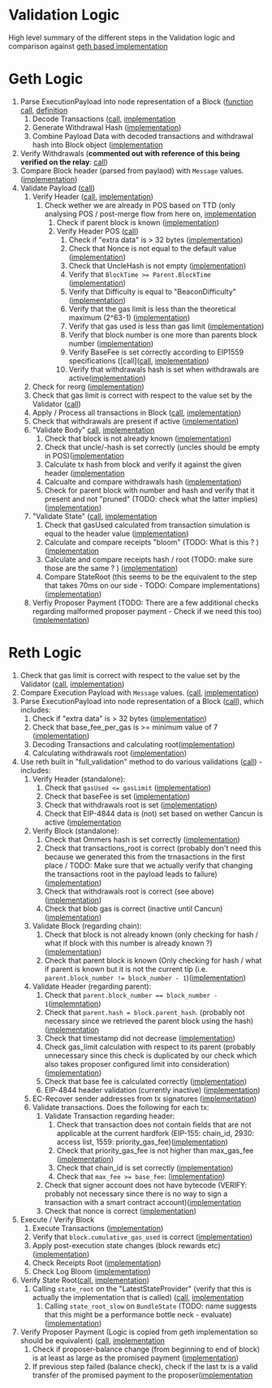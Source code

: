 # Validation Logic
High level summary of the different steps in the Validation logic and comparison against [geth based implementation](https://github.com/ultrasoundmoney/builder/pull/1)

# Geth Logic
1. Parse ExecutionPayload into node representation of a Block ([function call](https://github.com/ultrasoundmoney/builder/blob/aa8f1a597901f303551b21d2bbf637dea1205624/eth/block-validation/api.go#L124), [definition](https://github.com/ultrasoundmoney/builder/blob/aa8f1a597901f303551b21d2bbf637dea1205624/beacon/engine/types.go#L276)
    1.  Decode Transactions ([call](https://github.com/ultrasoundmoney/builder/blob/aa8f1a597901f303551b21d2bbf637dea1205624/beacon/engine/types.go#L282), [implementation](https://github.com/ultrasoundmoney/builder/blob/aa8f1a597901f303551b21d2bbf637dea1205624/beacon/engine/types.go#L145)
    2.  Generate Withdrawal Hash ([implementation](https://github.com/ultrasoundmoney/builder/blob/aa8f1a597901f303551b21d2bbf637dea1205624/beacon/engine/types.go#L287-L296))
    3.  Combine Payload Data with decoded transactions and withdrawal hash into Block object ([implementation](https://github.com/ultrasoundmoney/builder/blob/aa8f1a597901f303551b21d2bbf637dea1205624/beacon/engine/types.go#L306-L324)
2. Verify Withdrawals (**commented out with reference of this being verified on the relay**: [call](https://github.com/ultrasoundmoney/builder/blob/aa8f1a597901f303551b21d2bbf637dea1205624/eth/block-validation/api.go#L129-L133))
3. Compare Block header (parsed from paylaod) with `Message` values. ([implementation](https://github.com/ultrasoundmoney/builder/blob/aa8f1a597901f303551b21d2bbf637dea1205624/eth/block-validation/api.go#L135-L150))
4. Validate Payload ([call](https://github.com/ultrasoundmoney/builder/blob/aa8f1a597901f303551b21d2bbf637dea1205624/eth/block-validation/api.go#L154))
    1. Verify Header ([call](https://github.com/ultrasoundmoney/builder/blob/aa8f1a597901f303551b21d2bbf637dea1205624/core/blockchain.go#L2499), [implementation](https://github.com/ultrasoundmoney/builder/blob/aa8f1a597901f303551b21d2bbf637dea1205624/consensus/beacon/consensus.go#L81))
        1. Check wether we are already in POS based on TTD (only analysing POS / post-merge flow from here on, [implementation](https://github.com/ultrasoundmoney/builder/blob/aa8f1a597901f303551b21d2bbf637dea1205624/consensus/beacon/consensus.go#L82-L95)
            1. Check if parent block is known ([implementation](https://github.com/ultrasoundmoney/builder/blob/aa8f1a597901f303551b21d2bbf637dea1205624/consensus/beacon/consensus.go#L90-L93))
            1. Verify Header POS ([call](https://github.com/ultrasoundmoney/builder/blob/aa8f1a597901f303551b21d2bbf637dea1205624/consensus/beacon/consensus.go#L95))
                1. Check if "extra data" is > 32 bytes ([implementation](https://github.com/ultrasoundmoney/builder/blob/aa8f1a597901f303551b21d2bbf637dea1205624/consensus/beacon/consensus.go#L229-L231))
                2. Check that Nonce is not equal to the default value ([implementation](https://github.com/ultrasoundmoney/builder/blob/aa8f1a597901f303551b21d2bbf637dea1205624/consensus/beacon/consensus.go#L233-L235))
                3. Check that UncleHash is not empty ([implementation](https://github.com/ultrasoundmoney/builder/blob/aa8f1a597901f303551b21d2bbf637dea1205624/consensus/beacon/consensus.go#L236-L238))
                4. Verify that `BlockTime >= Parent.BlockTime` ([implementation](https://github.com/ultrasoundmoney/builder/blob/aa8f1a597901f303551b21d2bbf637dea1205624/consensus/beacon/consensus.go#L239-L242))
                5. Verify that Difficulty is equal to "BeaconDifficulty" ([implementation](https://github.com/ultrasoundmoney/builder/blob/aa8f1a597901f303551b21d2bbf637dea1205624/consensus/beacon/consensus.go#L244-L246))
                6. Verify that the gas limit is less than the theoretical maximum (2^63-1) ([implementation](https://github.com/ultrasoundmoney/builder/blob/aa8f1a597901f303551b21d2bbf637dea1205624/consensus/beacon/consensus.go#L247))
                7. Verify that gas used is less than gas limit ([implementation](https://github.com/ultrasoundmoney/builder/blob/aa8f1a597901f303551b21d2bbf637dea1205624/consensus/beacon/consensus.go#L251))
                8. Verify that block number is one more than parents block number ([implementation](https://github.com/ultrasoundmoney/builder/blob/aa8f1a597901f303551b21d2bbf637dea1205624/consensus/beacon/consensus.go#L255-L258))
                9. Verify BaseFee is set correctly according to EIP1559 specifications ([call]([call](https://github.com/ultrasoundmoney/builder/blob/aa8f1a597901f303551b21d2bbf637dea1205624/consensus/beacon/consensus.go#L260), [implementation](https://github.com/ultrasoundmoney/builder/blob/aa8f1a597901f303551b21d2bbf637dea1205624/consensus/misc/eip1559.go#L32-L52))
                10. Verify that withdrawals hash is set when withdrawals are active([implementation](https://github.com/ultrasoundmoney/builder/blob/aa8f1a597901f303551b21d2bbf637dea1205624/consensus/beacon/consensus.go#L263-L270))
    2. Check for reorg ([implementation](https://github.com/ultrasoundmoney/builder/blob/aa8f1a597901f303551b21d2bbf637dea1205624/core/blockchain.go#L2503-L2507))
    3. Check that gas limit is correct with respect to the value set by the Validator ([call](https://github.com/ultrasoundmoney/builder/blob/aa8f1a597901f303551b21d2bbf637dea1205624/core/blockchain.go#L2514-L2518))
    4. Apply / Process all transactions in Block ([call](https://github.com/ultrasoundmoney/builder/blob/aa8f1a597901f303551b21d2bbf637dea1205624/core/blockchain.go#L2532-L2535), [implementation](https://github.com/ultrasoundmoney/builder/blob/aa8f1a597901f303551b21d2bbf637dea1205624/core/state_processor.go#L59))
    5. Check that withdrawals are present if active ([implementation](https://github.com/ultrasoundmoney/builder/blob/aa8f1a597901f303551b21d2bbf637dea1205624/core/blockchain.go#L2537-L2550))
    6. "Validate Body" [call](https://github.com/ultrasoundmoney/builder/blob/aa8f1a597901f303551b21d2bbf637dea1205624/core/blockchain.go#L2551), [implementation](https://github.com/ultrasoundmoney/builder/blob/aa8f1a597901f303551b21d2bbf637dea1205624/core/block_validator.go#L53)
        1. Check that block is not already known ([implementation](https://github.com/ultrasoundmoney/builder/blob/aa8f1a597901f303551b21d2bbf637dea1205624/core/block_validator.go#L54-L57))
        2. Check that uncle/-hash is set correctly (uncles should be empty in POS)([implementation](https://github.com/ultrasoundmoney/builder/blob/aa8f1a597901f303551b21d2bbf637dea1205624/core/block_validator.go#L61-L67)
        3. Calculate tx hash from block and verify it against the given header ([implementation](https://github.com/ultrasoundmoney/builder/blob/aa8f1a597901f303551b21d2bbf637dea1205624/core/block_validator.go#L68-L70)
        4. Calcualte and compare withdrawals hash ([implementation](https://github.com/ultrasoundmoney/builder/blob/aa8f1a597901f303551b21d2bbf637dea1205624/core/block_validator.go#L71-L84))
        5. Check for parent block with number and hash and verify that it present and not "pruned" (TODO: check what the latter implies) ([implementation](https://github.com/ultrasoundmoney/builder/blob/aa8f1a597901f303551b21d2bbf637dea1205624/core/block_validator.go#L85-L90))
    7. "Validate State" ([call](https://github.com/ultrasoundmoney/builder/blob/aa8f1a597901f303551b21d2bbf637dea1205624/core/blockchain.go#L2555), [implementation](https://github.com/ultrasoundmoney/builder/blob/aa8f1a597901f303551b21d2bbf637dea1205624/core/block_validator.go#L96)
        1. Check that gasUsed calculated from transaction simulation is equal to the header value ([implementation](https://github.com/ultrasoundmoney/builder/blob/aa8f1a597901f303551b21d2bbf637dea1205624/core/block_validator.go#L98-L100))
        2. Calculate and compare receipts "bloom" (TODO: What is this ? ) ([implementation]( https://github.com/ultrasoundmoney/builder/blob/aa8f1a597901f303551b21d2bbf637dea1205624/core/block_validator.go#L103-L106)
        3. Calculate and compare receipts hash / root (TODO: make sure those are the same ? ) ([implementation](https://github.com/ultrasoundmoney/builder/blob/aa8f1a597901f303551b21d2bbf637dea1205624/core/block_validator.go#L107-L111))
        4. Compare StateRoot (this seems to be the equivalent to the step that takes 70ms on our side - TODO: Compare implementations) ([implementation](https://github.com/ultrasoundmoney/builder/blob/aa8f1a597901f303551b21d2bbf637dea1205624/core/block_validator.go#L114-L116))
    8. Verfiy Proposer Payment (TODO: There are a few additional checks regarding malformed proposer payment - Check if we need this too) ([implementation](https://github.com/ultrasoundmoney/builder/blob/aa8f1a597901f303551b21d2bbf637dea1205624/core/blockchain.go#L2559-L2612))

# Reth Logic
1. Check that gas limit is correct with respect to the value set by the Validator ([call](https://github.com/ckoopmann/reth-block-validator/blob/f632700f71db16f3797152dcf9fe309cde72afce/src/rpc/validation.rs#L78), [implementation](https://github.com/ckoopmann/reth-block-validator/blob/f632700f71db16f3797152dcf9fe309cde72afce/src/rpc/validation.rs#L224-L245))
2. Compare Execution Payload with `Message` values. ([call](https://github.com/ckoopmann/reth-block-validator/blob/f632700f71db16f3797152dcf9fe309cde72afce/src/rpc/validation.rs#L81), [implementation](https://github.com/ckoopmann/reth-block-validator/blob/f632700f71db16f3797152dcf9fe309cde72afce/src/rpc/validation.rs#L122))
3. Parse ExecutionPayload into node representation of a Block ([call](https://github.com/ckoopmann/reth-block-validator/blob/f632700f71db16f3797152dcf9fe309cde72afce/src/rpc/validation.rs#L85)), which includes:
    1. Check if "extra data" is > 32 bytes ([implementation](https://github.com/paradigmxyz/reth/blob/9fe3b02c2133ee27e79e0c9bfea92b174891bb81/crates/rpc/rpc-types-compat/src/engine/payload.rs#L15))
    1. Check that base_fee_per_gas is >= minimum value of 7 ([implementation](https://github.com/paradigmxyz/reth/blob/9fe3b02c2133ee27e79e0c9bfea92b174891bb81/crates/rpc/rpc-types-compat/src/engine/payload.rs#L19))
    1. Decoding Transactions and calculating root([implementation](https://github.com/paradigmxyz/reth/blob/9fe3b02c2133ee27e79e0c9bfea92b174891bb81/crates/rpc/rpc-types-compat/src/engine/payload.rs#L23))
    1. Calculating withdrawals root ([implementation](https://github.com/paradigmxyz/reth/blob/9fe3b02c2133ee27e79e0c9bfea92b174891bb81/crates/rpc/rpc-types-compat/src/engine/payload.rs#L72))
1. Use reth built in "full_validation" method to do various validations ([call](https://github.com/ckoopmann/reth-block-validator/blob/f632700f71db16f3797152dcf9fe309cde72afce/src/rpc/validation.rs#L87)) - includes:
    1. Verify Header (standalone):
        1. Check that `gasUsed <= gasLimit` ([implementation](https://github.com/paradigmxyz/reth/blob/9fe3b02c2133ee27e79e0c9bfea92b174891bb81/crates/consensus/common/src/validation.rs#L22))
        2. Check that baseFee is set ([implementation](https://github.com/paradigmxyz/reth/blob/9fe3b02c2133ee27e79e0c9bfea92b174891bb81/crates/consensus/common/src/validation.rs#L30))
        3. Check that withdrawals root is set ([implementation](https://github.com/paradigmxyz/reth/blob/9fe3b02c2133ee27e79e0c9bfea92b174891bb81/crates/consensus/common/src/validation.rs#L38))
        4. Check that EIP-4844 data is (not) set based on wether Cancun is active ([implementation](https://github.com/paradigmxyz/reth/blob/9fe3b02c2133ee27e79e0c9bfea92b174891bb81/crates/consensus/common/src/validation.rs#L49)
   1. Verify Block (standalone):
        1. Check that Ommers hash is set correctly ([implementation](https://github.com/paradigmxyz/reth/blob/9fe3b02c2133ee27e79e0c9bfea92b174891bb81/crates/consensus/common/src/validation.rs#L206))
        2. Check that transactions_root is correct (probably don't need this because we generated this from the trnasactions in the first place / TODO: Make sure that we actually verify that changing the transactions root in the payload leads to failure) ([implementation](https://github.com/paradigmxyz/reth/blob/9fe3b02c2133ee27e79e0c9bfea92b174891bb81/crates/consensus/common/src/validation.rs#L214))
        3. Check that withdrawals root is correct (see above) ([implementation](https://github.com/paradigmxyz/reth/blob/9fe3b02c2133ee27e79e0c9bfea92b174891bb81/crates/consensus/common/src/validation.rs#L222))
        4. Check that blob gas is correct (inactive until Cancun)([implementation](https://github.com/paradigmxyz/reth/blob/9fe3b02c2133ee27e79e0c9bfea92b174891bb81/crates/consensus/common/src/validation.rs#L239))
    1. Validate Block (regarding chain):
        1. Check that block is not already known (only checking for hash / what if block with this number is already known ?)([implementation](https://github.com/paradigmxyz/reth/blob/9fe3b02c2133ee27e79e0c9bfea92b174891bb81/crates/consensus/common/src/validation.rs#L373))
        2. Check that parent block is known (Only checking for hash / what if parent is known but it is not the current tip (i.e. `parent.block_number != block_number - 1`)([implementation](https://github.com/paradigmxyz/reth/blob/9fe3b02c2133ee27e79e0c9bfea92b174891bb81/crates/consensus/common/src/validation.rs#L378))
    1. Validate Header (regarding parent):
        1. Check that `parent.block_number == block_number - 1`([implemntation](https://github.com/paradigmxyz/reth/blob/9fe3b02c2133ee27e79e0c9bfea92b174891bb81/crates/consensus/common/src/validation.rs#L294))
        2. Check that `parent.hash = block.parent_hash`. (probably not necessary since we retrieved the parent block using the hash)([implementation](https://github.com/paradigmxyz/reth/blob/9fe3b02c2133ee27e79e0c9bfea92b174891bb81/crates/consensus/common/src/validation.rs#L301)
        3. Check that timestamp did not decrease ([implementation](https://github.com/paradigmxyz/reth/blob/9fe3b02c2133ee27e79e0c9bfea92b174891bb81/crates/consensus/common/src/validation.rs#L308))
        4. Check gas_limit calculation with respect to its parent (probably unnecessary since this check is duplicated by our check which also takes proposer configured limit into consideration) ([implementation](https://github.com/paradigmxyz/reth/blob/9fe3b02c2133ee27e79e0c9bfea92b174891bb81/crates/consensus/common/src/validation.rs#L256))
        5. Check that base fee is calculated correctly ([implementation](https://github.com/paradigmxyz/reth/blob/9fe3b02c2133ee27e79e0c9bfea92b174891bb81/crates/consensus/common/src/validation.rs#L331C1-L331C1))
        6. EIP-4844 header validation (currently inactive) ([implementation](https://github.com/paradigmxyz/reth/blob/9fe3b02c2133ee27e79e0c9bfea92b174891bb81/crates/consensus/common/src/validation.rs#L353))
    1. EC-Recover sender addresses from tx signatures ([implementation](https://github.com/paradigmxyz/reth/blob/9fe3b02c2133ee27e79e0c9bfea92b174891bb81/crates/consensus/common/src/validation.rs#L398))
    1. Validate transactions. Does the following for each tx:
        1. Validate Transaction regarding header:
            1. Check that transaction does not contain fields that are not applicable at the current hardfork (EIP-155: chain_id, 2930: access list, 1559: priority_gas_fee)([implementation](https://github.com/paradigmxyz/reth/blob/9fe3b02c2133ee27e79e0c9bfea92b174891bb81/crates/consensus/common/src/validation.rs#L72))
            1. Check that priority_gas_fee is not higher than max_gas_fee ([implementation](https://github.com/paradigmxyz/reth/blob/9fe3b02c2133ee27e79e0c9bfea92b174891bb81/crates/consensus/common/src/validation.rs#L115))
            1. Check that chain_id is set correctly ([implementation](https://github.com/paradigmxyz/reth/blob/9fe3b02c2133ee27e79e0c9bfea92b174891bb81/crates/consensus/common/src/validation.rs#L125))
            1. Check that `max_fee >= base_fee`: ([implementation](https://github.com/paradigmxyz/reth/blob/9fe3b02c2133ee27e79e0c9bfea92b174891bb81/crates/consensus/common/src/validation.rs#L132))
        1. Check that signer account does not have bytecode (VERIFY: probably not necessary since there is no way to sign a transaction with a smart contract account)([implementation](https://github.com/paradigmxyz/reth/blob/9fe3b02c2133ee27e79e0c9bfea92b174891bb81/crates/consensus/common/src/validation.rs#L174)
        2. Check that nonce is correct ([implementation](https://github.com/paradigmxyz/reth/blob/9fe3b02c2133ee27e79e0c9bfea92b174891bb81/crates/consensus/common/src/validation.rs#L187))
1. Execute / Verify Block
    1. Execute Transactions ([implementation](https://github.com/paradigmxyz/reth/blob/9fe3b02c2133ee27e79e0c9bfea92b174891bb81/crates/revm/src/processor.rs#L438))
    1. Verify that `block.cumulative_gas_used` is correct ([implementation](https://github.com/paradigmxyz/reth/blob/9fe3b02c2133ee27e79e0c9bfea92b174891bb81/crates/revm/src/processor.rs#L297C14-L297C14))
    1. Apply post-execution state changes (block rewards etc) ([implementation](https://github.com/paradigmxyz/reth/blob/9fe3b02c2133ee27e79e0c9bfea92b174891bb81/crates/revm/src/processor.rs#L210))
    2. Check Receipts Root ([implementation](https://github.com/paradigmxyz/reth/blob/9fe3b02c2133ee27e79e0c9bfea92b174891bb81/crates/revm/src/processor.rs#L546))
    3. Check Log Bloom ([implementation](https://github.com/paradigmxyz/reth/blob/9fe3b02c2133ee27e79e0c9bfea92b174891bb81/crates/revm/src/processor.rs#L554))
1. Verify State Root([call](https://github.com/ckoopmann/reth-block-validator/blob/aa1a4b848fc31c8a0a7cd14d16681547759ffb3d/src/rpc/validation.rs#L93), [implementation](https://github.com/ckoopmann/reth-block-validator/blob/aa1a4b848fc31c8a0a7cd14d16681547759ffb3d/src/rpc/validation.rs#L172))
    1. Calling `state_root` on the "LatestStateProvider" (verify that this is actually the implementation that is called) ([call](https://github.com/ckoopmann/reth-block-validator/blob/aa1a4b848fc31c8a0a7cd14d16681547759ffb3d/src/rpc/validation.rs#L179), [implementation](https://github.com/paradigmxyz/reth/blob/9fe3b02c2133ee27e79e0c9bfea92b174891bb81/crates/storage/provider/src/providers/state/latest.rs#L63)
        1. Calling `state_root_slow` on `BundleState` (TODO: name suggests that this might be a performance bottle neck - evaluate) ([implementation](https://github.com/paradigmxyz/reth/blob/9fe3b02c2133ee27e79e0c9bfea92b174891bb81/crates/storage/provider/src/bundle_state/bundle_state_with_receipts.rs#L213C17-L213C17))
1. Verify Proposer Payment (Logic is copied from geth implementation so should be equivalent) ([call](https://github.com/ckoopmann/reth-block-validator/blob/aa1a4b848fc31c8a0a7cd14d16681547759ffb3d/src/rpc/validation.rs#L95), [implementation](https://github.com/ckoopmann/reth-block-validator/blob/aa1a4b848fc31c8a0a7cd14d16681547759ffb3d/src/rpc/validation.rs#L190) 
    1. Check if proposer-balance change (from beginning to end of block)  is at least as large as the promised payment ([implementation](https://github.com/ckoopmann/reth-block-validator/blob/aa1a4b848fc31c8a0a7cd14d16681547759ffb3d/src/rpc/validation.rs#L311))
    1. If previous step failed (balance check), check if the  last tx is a valid transfer of the promised payment to the proposer([implementation](https://github.com/ckoopmann/reth-block-validator/blob/aa1a4b848fc31c8a0a7cd14d16681547759ffb3d/src/rpc/validation.rs#L249)

        

